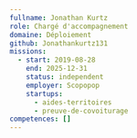 ```yaml
---
fullname: Jonathan Kurtz
role: Chargé d'accompagnement
domaine: Déploiement
github: Jonathankurtz131
missions:
  - start: 2019-08-28
    end: 2025-12-31
    status: independent
    employer: Scopopop
    startups:
      - aides-territoires
      - preuve-de-covoiturage
competences: []
---
```

